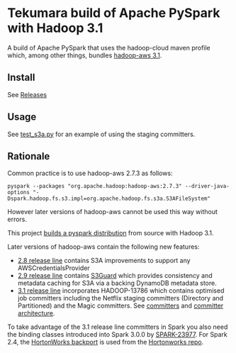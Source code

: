 # Tekumara build of Apache PySpark with Hadoop 3.1

A build of Apache PySpark that uses the hadoop-cloud maven profile which, among other things, bundles [hadoop-aws 3.1](https://hadoop.apache.org/docs/r3.1.0/hadoop-aws/tools/hadoop-aws/index.html).

## Install

See [Releases](https://github.com/tekumara/spark/releases)

## Usage
 
See [test_s3a.py](https://github.com/tekumara/spark/blob/spark-cloud/python/test_dist/test_s3a.py#L43) for an example of using the staging committers.

## Rationale

Common practice is to use hadoop-aws 2.7.3 as follows:

```
pyspark --packages "org.apache.hadoop:hadoop-aws:2.7.3" --driver-java-options "-Dspark.hadoop.fs.s3.impl=org.apache.hadoop.fs.s3a.S3AFileSystem"
```

However later versions of hadoop-aws cannot be used this way without errors.

This project [builds a pyspark distribution](https://github.com/tekumara/spark/blob/spark-cloud/.github/workflows/spark-cloud.yml#L59) from source with Hadoop 3.1.

Later versions of hadoop-aws contain the following new features:

* [2.8 release line](http://hadoop.apache.org/docs/r2.8.0/index.html) contains S3A improvements to support any AWSCredentialsProvider
* [2.9 release line](http://hadoop.apache.org/docs/r2.9.0/index.html) contains [S3Guard](http://hadoop.apache.org/docs/r2.9.0/hadoop-aws/tools/hadoop-aws/s3guard.html) which provides consistency and metadata caching for S3A via a backing DynamoDB metadata store.
* [3.1 release line](http://hadoop.apache.org/docs/r3.1.0/index.html) incorporates HADOOP-13786 which contains optimised job committers including the Netflix staging committers (Directory and Partitioned) and the Magic committers. See [committers](https://github.com/apache/hadoop/blob/branch-3.1/hadoop-tools/hadoop-aws/src/site/markdown/tools/hadoop-aws/committers.md) and [committer architecture](https://github.com/apache/hadoop/blob/trunk/hadoop-tools/hadoop-aws/src/site/markdown/tools/hadoop-aws/committer_architecture.md).

To take advantage of the 3.1 release line committers in Spark you also need the binding classes introduced into Spark 3.0.0 by [SPARK-23977](https://issues.apache.org/jira/browse/SPARK-23977). For Spark 2.4, the [HortonWorks backport](https://github.com/hortonworks-spark/cloud-integration/blob/master/spark-cloud-integration/src/main/site/markdown/index.md) is used from the [Hortonworks repo](https://mvnrepository.com/artifact/org.apache.spark/spark-hadoop-cloud_2.11/2.3.2.3.1.0.6-1).

